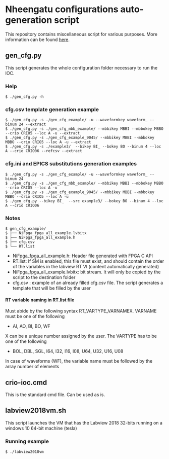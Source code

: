 # Nheengatu configurations auto-generation script

This repository contains miscellaneous script for various purposes. More information can be found [here](https://github.com/lnls-sol/project-nheengatu/tree/master/docs).

## gen_cfg.py

This script generates the whole configuration folder necessary to run the IOC.

### Help
    $ ./gen_cfg.py -h
 
    
### cfg.csv template generation example
    
    $ ./gen_cfg.py -s ./gen_cfg_example/ -u --waveformkey waveform_ --binum 24 --extract
    $ ./gen_cfg.py -s ./gen_cfg_mbb_example/ --mbbikey MBBI --mbbokey MBBO --crio CRIO5 --loc A -u --extract
    $ ./gen_cfg.py -s ./gen_cfg_example_9045/ --mbbikey MBBI --mbbokey MBBO --crio CRIO5 --loc A -u --extract
    $ ./gen_cfg.py -s ./example3/  --bikey BI_ --bokey BO --binum 4 --loc A --crio CRIO06 --refcsv --extract
    
### cfg.ini and EPICS substitutions generation examples

    $ ./gen_cfg.py -s ./gen_cfg_example/ -u --waveformkey waveform_ --binum 24
    $ ./gen_cfg.py -s ./gen_cfg_mbb_example/ --mbbikey MBBI --mbbokey MBBO --crio CRIO5 --loc A -u
    $ ./gen_cfg.py -s ./gen_cfg_example_9045/ --mbbikey MBBI --mbbokey MBBO --crio CRIO5 --loc A -u
    $ ./gen_cfg.py --bikey BI_  --src example3/ --bokey BO --binum 4 --loc A --crio CRIO06


### Notes
    $ gen_cfg_example/
    $ ├── NiFpga_fpga_all_example.lvbitx
    $ ├── NiFpga_fpga_all_example.h
    $ ├── cfg.csv
    $ └── RT.list
 
 * NiFpga_fpga_all_example.h: Header file generated with FPGA C API
 * RT.list: If SM is enabled, this file must exist, and should contain the order of the variables in the labview RT VI (content automatically generated)
 * NiFpga_fpga_all_example.lvbitx: bit stream. It will only be copied by the script to the destination folder
 * cfg.csv : example of an already filled cfg.csv file. The script generates a template that will be filled by the user

#### RT variable naming in RT.list file
Must abide by the following syntax RT_VARTYPE_VARNAMEX. VARNAME must be one of the following
 * AI, AO, BI, BO, WF

X can be a unique number assigned by the user. The VARTYPE has to be one of the following
 * BOL, DBL, SGL, I64, I32, I16, I08, U64, U32, U16, U08

In case of waveforms (WF), the variable name must be followed by the array number of elements

## crio-ioc.cmd

This is the standard cmd file. Can be used as is.

## labview2018vm.sh

This script launches the VM that has the Labview 2018 32-bits running on a windows 10 64-bit machine (tesla)

### Running example
    $ ./labview2018vm
